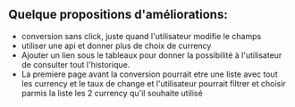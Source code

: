 
## Quelque propositions d'améliorations:
- conversion sans click, juste quand l'utilisateur modifie le champs
- utiliser une api et donner plus de choix de currency
- Ajouter un lien sous le tableaux pour donner la possibilité à l'utilisateur de consulter tout l'historique.
-  La premiere page avant la conversion pourrait etre une liste avec tout les currency et le taux de change et l'utilisateur pourrait filtrer et choisir parmis la liste les 2 currency qu'il souhaite utilisé
